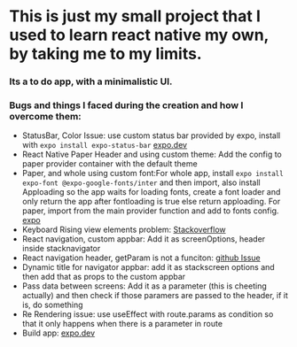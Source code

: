 # This is just my small project that I used to learn react native my own, by taking me to my limits.

### Its a to do app, with a minimalistic UI.

### Bugs and things I faced during the creation and how I overcome them:

- StatusBar, Color Issue: use custom status bar provided by expo, install with `expo install expo-status-bar` [expo.dev](https://docs.expo.dev/versions/latest/sdk/status-bar/#installation)
- React Native Paper Header and using custom theme: Add the config to paper provider container with the default theme
- Paper, and whole using custom font:For whole app, install `expo install expo-font @expo-google-fonts/inter` and then import, also install Apploading so the app waits for loading fonts, create a font loader and only return the app after fontloading is true else return apploading. For paper, import from the main provider function and add to fonts config. [expo](https://docs.expo.dev/guides/using-custom-fonts/)
- Keyboard Rising view elements problem: [Stackoverflow](https://stackoverflow.com/a/65749722/14303620)
- React navigation, custom appbar: Add it as screenOptions, header inside stacknavigator
- React navigation header, getParam is not a funciton: [github Issue](https://github.com/react-navigation/react-navigation/issues/6212)
- Dynamic title for navigator appbar: add it as stackscreen options and then add that as props to the custom appbar
- Pass data between screens: Add it as a parameter (this is cheeting actually) and then check if those paramers are passed to the header, if it is, do something
- Re Rendering issue: use useEffect with route.params as condition so that it only happens when there is a parameter in route
- Build app: [expo.dev](https://docs.expo.dev/versions/latest/config/app/#package)
